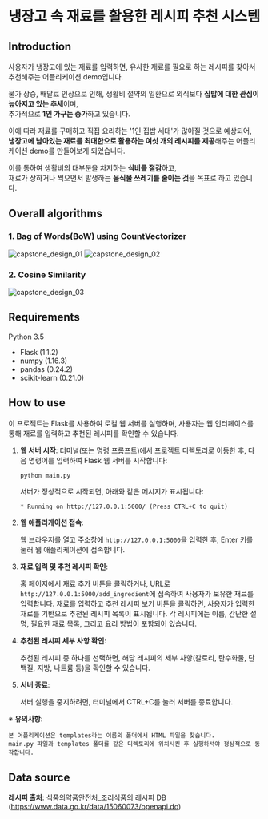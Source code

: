 # 냉장고 속 재료를 활용한 레시피 추천 시스템
## Introduction
사용자가 냉장고에 있는 재료를 입력하면, 유사한 재료를 필요로 하는 레시피를 찾아서 추천해주는 어플리케이션 demo입니다.


물가 상승, 배달료 인상으로 인해, 생활비 절약의 일환으로 외식보다 **집밥에 대한 관심이 높아지고 있는 추세**이며,  
추가적으로 **1인 가구는 증가**하고 있습니다.  


이에 따라 재료를 구매하고 직접 요리하는 '1인 집밥 세대'가 많아질 것으로 예상되어,  
**냉장고에 남아있는 재료를 최대한으로 활용하는 여섯 개의 레시피를 제공**해주는 어플리케이션 demo를 만들어보게 되었습니다.

이를 통하여 생활비의 대부분을 차지하는 **식비를 절감**하고,  
재료가 상하거나 썩으면서 발생하는 **음식물 쓰레기를 줄이는 것**을 목표로 하고 있습니다.

## Overall algorithms
### 1. Bag of Words(BoW) using CountVectorizer
![capstone_design_01](https://github.com/user-attachments/assets/f0104e69-b06a-43e0-8851-8a24d0098c3a)
![capstone_design_02](https://github.com/user-attachments/assets/40dd6584-3222-4d11-8b6c-00202082cc4e)
### 2. Cosine Similarity
![capstone_design_03](https://github.com/user-attachments/assets/b3d921e0-61d2-4f5a-a23c-109b1bb994d4)

## Requirements
Python 3.5
- Flask (1.1.2)
- numpy (1.16.3)
- pandas (0.24.2)
- scikit-learn (0.21.0)

## How to use
이 프로젝트는 Flask를 사용하여 로컬 웹 서버를 실행하며, 사용자는 웹 인터페이스를 통해 재료를 입력하고 추천된 레시피를 확인할 수 있습니다.

1. **웹 서버 시작**:
     터미널(또는 명령 프롬프트)에서 프로젝트 디렉토리로 이동한 후, 다음 명령어를 입력하여 Flask 웹 서버를 시작합니다:
     ```bash
     python main.py
     ```
    서버가 정상적으로 시작되면, 아래와 같은 메시지가 표시됩니다:
     ```
     * Running on http://127.0.0.1:5000/ (Press CTRL+C to quit)
     ```
2. **웹 애플리케이션 접속**:

    웹 브라우저를 열고 주소창에 ```http://127.0.0.1:5000```을 입력한 후, Enter 키를 눌러 웹 애플리케이션에 접속합니다.

3. **재료 입력 및 추천 레시피 확인**:

   홈 페이지에서 재료 추가 버튼을 클릭하거나, URL로 ```http://127.0.0.1:5000/add_ingredient```에 접속하여 사용자가 보유한 재료를 입력합니다.
   재료를 입력하고 추천 레시피 보기 버튼을 클릭하면, 사용자가 입력한 재료를 기반으로 추천된 레시피 목록이 표시됩니다.
   각 레시피에는 이름, 간단한 설명, 필요한 재료 목록, 그리고 요리 방법이 포함되어 있습니다.

3. **추천된 레시피 세부 사항 확인**:

    추천된 레시피 중 하나를 선택하면, 해당 레시피의 세부 사항(칼로리, 탄수화물, 단백질, 지방, 나트륨 등)을 확인할 수 있습니다.

5. **서버 종료**:

    서버 실행을 중지하려면, 터미널에서 CTRL+C를 눌러 서버를 종료합니다.

※ **유의사항**:

    본 어플리케이션은 templates라는 이름의 폴더에서 HTML 파일을 찾습니다.
    main.py 파일과 templates 폴더를 같은 디렉토리에 위치시킨 후 실행하셔야 정상적으로 동작합니다.

## Data source
**레시피 출처**: 식품의약품안전처_조리식품의 레시피 DB (https://www.data.go.kr/data/15060073/openapi.do)

